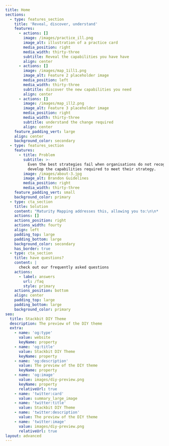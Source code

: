 ```yaml
---
title: Home
sections:
  - type: features_section
    title: 'Reveal, discover, understand'
    features:
      - actions: []
        image: /images/practice_ill.png
        image_alt: illustration of a practice card
        media_position: right
        media_width: thirty-three
        subtitle: Reveal the capabilities you have have
        align: center
      - actions: []
        image: /images/map_1ill1.png
        image_alt: Feature 2 placeholder image
        media_position: left
        media_width: thirty-three
        subtitle: discover the new capabilities you need
        align: center
      - actions: []
        image: /images/map_ill2.png
        image_alt: Feature 3 placeholder image
        media_position: right
        media_width: thirty-three
        subtitle: understand the change required
        align: center
    feature_padding_vert: large
    align: center
    background_color: secondary
  - type: features_section
    features:
      - title: Problem
        subtitle: >-
          Even the best strategies fail when organisations do not recognise and
          develop the capabilities required to meet their strategy. 
        image: /images/about-3.jpg
        image_alt: Brandon Guidelines
        media_position: right
        media_width: thirty-three
    feature_padding_vert: small
    background_color: primary
  - type: cta_section
    title: Solution
    content: "Maturity Mapping addresses this, allowing you to:\n\n*   Reveal the capabilities you have already have\n\n*   Discover the new capabilities you need to meet your strategy\n\n*   Understand the change required to improve your capabilities through practices, the concrete things you do\n\nMaturity Mapping visualises these capabilities on a set of linked maps.\_\_\nThis provides you with a custom maturity model contextualised to your organisation.\_\_\n\nIt means that rather than directly grading yourself against what another company or book says is good, you can develop your own maturity model, that takes inspiration from other sources, but is contextualised to what matters to you.\n\n### Value\n\nEnsuring better chance of success at strategy by focusing on what matters\n\n### How\n\nSome high level description of how (ie facilitated discussion to reveal, discover, and understand)\n"
    actions: []
    actions_position: right
    actions_width: fourty
    align: left
    padding_top: large
    padding_bottom: large
    background_color: secondary
    has_border: true
  - type: cta_section
    title: have questions?
    content: |
      check out our frequently asked questions
    actions:
      - label: answers
        url: /faq
        style: primary
    actions_position: bottom
    align: center
    padding_top: large
    padding_bottom: large
    background_color: primary
seo:
  title: Stackbit DIY Theme
  description: The preview of the DIY theme
  extra:
    - name: 'og:type'
      value: website
      keyName: property
    - name: 'og:title'
      value: Stackbit DIY Theme
      keyName: property
    - name: 'og:description'
      value: The preview of the DIY theme
      keyName: property
    - name: 'og:image'
      value: images/diy-preview.png
      keyName: property
      relativeUrl: true
    - name: 'twitter:card'
      value: summary_large_image
    - name: 'twitter:title'
      value: Stackbit DIY Theme
    - name: 'twitter:description'
      value: The preview of the DIY theme
    - name: 'twitter:image'
      value: images/diy-preview.png
      relativeUrl: true
layout: advanced
---
```

